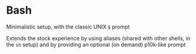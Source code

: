 # Bash
Minimalistic setup, with the classic UNIX `$` prompt

Extends the stock experience by using aliases (shared with other shells, in the `sh` setup) and by providing an optional (on demand) p10k-like prompt
